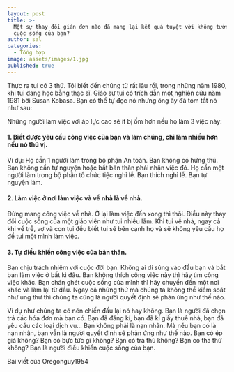 ```yaml
---
layout: post
title: >-
  Một sự thay đổi giản đơn nào đã mang lại kết quả tuyệt vời không tưởng trong
  cuộc sống của bạn?
author: sal
categories:
  - Tổng hợp
image: assets/images/1.jpg
published: true
---
```

Thực ra tui có 3 thứ. Tôi biết đến chúng từ rất lâu rồi, trong những năm 1980, khi tui đang học bằng thạc sĩ. Giáo sư tui có trích dẫn một nghiên cứu năm 1981 bởi Susan Kobasa. Bạn có thể tự đọc nó nhưng ông ấy đã tóm tắt nó như sau:

Những người làm việc với áp lực cao sẽ ít bị ốm hơn nếu họ làm 3 việc này:

#### 1. Biết được yêu cầu công việc của bạn và làm chúng, chỉ làm nhiều hơn nếu nó thú vị.

Ví dụ: Họ cần 1 người làm trong bộ phận An toàn. Bạn không có hứng thú. Bạn không cần tự nguyện hoặc bắt bản thân phải nhận việc đó. Họ cần một người làm trong bộ phận tổ chức tiệc nghỉ lễ. Bạn thích nghỉ lễ. Bạn tự nguyện làm.

#### 2. Làm việc ở nơi làm việc và về nhà là về nhà.

Đừng mang công việc về nhà. Ở lại làm việc đến xong thì thôi. Điều này thay đổi cuộc sống của một giáo viên như tui nhiều lắm. Khi tui về nhà, ngay cả khi về trễ, vợ và con tui đều biết tui sẽ bên cạnh họ và sẽ không yêu cầu họ để tui một mình làm việc.

#### 3. Tự điều khiển công việc của bản thân.

Bạn chịu trách nhiệm với cuộc đời bạn. Không ai dí súng vào đầu bạn và bắt bạn làm việc ở bất kì đâu. Bạn không thích công việc này thì hãy tìm công việc khác. Bạn chán ghét cuộc sống của mình thì hãy chuyển đến một nơi khác và làm lại từ đầu. Ngay cả những thứ mà chúng ta không thể kiểm soát như ung thư thì chúng ta cũng là người quyết định sẽ phản ứng như thế nào.

Ví dụ như chúng ta có nên chiến đấu lại nó hay không. Bạn là người đã chọn trả các hóa đơn mà bạn có. Bạn đã đăng kí, bạn đã kí giấy thuê nhà, bạn đã yêu cầu các loại dịch vụ... Bạn không phải là nạn nhân. Mà nếu bạn có là nạn nhân, bạn vẫn là người quyết định sẽ phản ứng như thế nào. Bạn có ép giá không? Bạn có bực tức gì không? Bạn có trả thù không? Bạn có tha thứ không? Bạn là người điều khiển cuộc sống của bạn.

Bài viết của Oregonguy1954